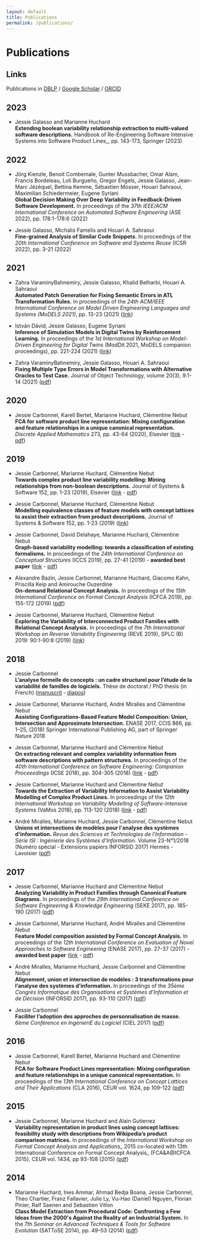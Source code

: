 ```yaml
---
layout: default
title: Publications
permalink: /publications/
---
```


# Publications

## Links
Publications in [DBLP](https://dblp.uni-trier.de/pid/167/4978.html) / [Google Scholar](https://scholar.google.fr/citations?user=uZj-UtsAAAAJ&hl=fr&oi=sra) / [ORCID](https://orcid.org/0000-0002-9868-1814)

## 2023

 - Jessie Galasso and Marianne Huchard   
__Extending boolean variability relationship extraction to multi-valued software descriptions.__ Handbook of Re-Engineering Software Intensive Systems into Software Product Lines_, pp. 143-173, Springer (2023)

## 2022

- Jörg Kienzle, Benoit Combemale, Gunter Mussbacher, Omar Alam, Francis Bordeleau, Loli Burgueño, Gregor Engels, Jessie Galasso, Jean-Marc Jézéquel, Bettina Kemme, Sébastien Mosser, Houari Sahraoui, Maximilian Schiedermeier, Eugene Syriani   
__Global Decision Making Over Deep Variability in Feedback-Driven Software Development.__ In proceedings of the _37th IEEE/ACM International Conference on Automated Software Engineering_ (ASE 2022), pp. 178:1-178:6 (2022)

- Jessie Galasso, Michalis Famelis and Houari A. Sahraoui   
__Fine-grained Analysis of Similar Code Snippets.__ In proceedings of the _20th International Conference on Software and Systems Reuse_ (ICSR 2022), pp. 3-21 (2022)

## 2021

- Zahra VaraminyBahnemiry, Jessie Galasso, Khalid Belharbi, Houari A. Sahraoui   
__Automated Patch Generation for Fixing Semantic Errors in ATL Transformation Rules.__ In proceedings of the _24th ACM/IEEE International Conference on Model Driven Engineering Languages and Systems (MoDELS 2021)_, pp. 13-23 (2021) ([link](https://ieeexplore.ieee.org/document/9592500))

- István Dávid, Jessie Galasso, Eugene Syriani   
__Inference of Simulation Models in Digital Twins by Reinforcement Learning.__  In proceedings of the _1st International Workshop on Model-Driven Engineering for Digital Twins_ (ModDit 2021, MoDELS companion proceedings), pp. 221-224 (2021) ([link](https://ieeexplore.ieee.org/document/9643719))

- Zahra VaraminyBahnemiry, Jessie Galasso, Houari A. Sahraoui   
__Fixing Multiple Type Errors in Model Transformations with Alternative Oracles to Test Case.__ Journal of Object Technology, volume 20(3), 9:1-14 (2021) ([pdf](https://arxiv.org/abs/2012.07953))

## 2020

- Jessie Carbonnel, Karell Bertet, Marianne Huchard, Clémentine Nebut   
__FCA for software product line representation: Mixing configuration and feature relationships in a unique canonical representation.__
_Discrete Applied Mathematics_ 273, pp. 43-64 (2020), Elsevier ([link](https://www.sciencedirect.com/science/article/abs/pii/S0166218X19302896?via%3Dihub) - [pdf](https://hal-lirmm.ccsd.cnrs.fr/lirmm-02157786/document))

## 2019

- Jessie Carbonnel, Marianne Huchard, Clémentine Nebut  
__Towards complex product line variability modelling: Mining relationships from non-boolean descriptions.__
Journal of Systems & Software 152, pp. 1-23 (2019), Elsevier ([link](https://www.sciencedirect.com/science/article/abs/pii/S0164121219301311?via%3Dihub) - [pdf](https://hal.archives-ouvertes.fr/hal-02146375/document))


- Jessie Carbonnel, Marianne Huchard, Clémentine Nebut  
__Modelling equivalence classes of feature models with concept lattices to assist their extraction from product descriptions.__  Journal of Systems & Software 152, pp. 1-23 (2019) ([link](https://www.sciencedirect.com/science/article/abs/pii/S0164121219301311?via%3Dihub))


- Jessie Carbonnel, David Delahaye, Marianne Huchard, Clémentine Nebut  
__Graph-based variability modelling: towards a classification of existing formalisms.__
In proceedings of the _24th International Conference on Conceptual Structures_ (ICCS 2019), pp. 27-41 (2019) -  __awarded best paper__  ([link](https://link.springer.com/chapter/10.1007%2F978-3-030-23182-8_3) - [pdf](https://hal-lirmm.ccsd.cnrs.fr/lirmm-02092134/document))

- Alexandre Bazin, Jessie Carbonnel, Marianne Huchard, Giacomo Kahn, Priscilla Keip and Amirouche Ouzerdine  
__On-demand Relational Concept Analysis.__ In proceedings of the _15th International Conference on Formal Concept Analysis_ (ICFCA 2019), pp. 155-172 (2019) ([pdf](http://ceur-ws.org/Vol-2378/shortAT3.pdf))


- Jessie Carbonnel, Marianne Huchard, Clémentine Nebut   
__Exploring the Variability of Interconnected Product Families with Relational Concept Analysis.__ In proceedings of the _7th International Workshop on Reverse Variability Engineering_ (REVE 2019), SPLC (B) 2019: 90:1-90:8 (2019) ([link](https://dl.acm.org/doi/10.1145/3307630.3342407))



## 2018

- Jessie Carbonnel   
__L’analyse formelle de concepts : un cadre structurel pour l’étude de la variabilité de familles de logiciels.__
Thèse de doctorat / PhD thesis (in French) ([manuscrit](https://gite.lirmm.fr/jcarbonnel/these/blob/master/manuscrit.pdf) - [diapos](https://gite.lirmm.fr/jcarbonnel/these/-/blob/master/soutenance.pdf))

- Jessie Carbonnel, Marianne Huchard, André Miralles and Clémentine Nebut  
__Assisting Configurations-Based Feature Model Composition: Union, Intersection and Approximate Intersection.__ ENASE 2017, CCIS 866, pp. 1–25, (2018) Springer International Publishing AG, part of Springer Nature 2018

- Jessie Carbonnel, Marianne Huchard and Clémentine Nebut  
__On extracting relevant and complex variability information from software descriptions with pattern structures.__ In proceedings of the _40th International Conference on Software Engineering: Companion Proceeedings_ (ICSE 2018), pp. 304-305 (2018) ([link](https://dl.acm.org/doi/10.1145/3183440.3194982) - [pdf](https://hal-lirmm.ccsd.cnrs.fr/lirmm-01872807/document))

- Jessie Carbonnel, Marianne Huchard and Clémentine Nebut  
__Towards the Extraction of Variability Information to Assist Variability Modelling of Complex Product Lines.__
In proceedings of the _12th International Workshop on Variability Modelling of Software-Intensive Systems_ (VaMos 2018), pp. 113-120 (2018) ([link](https://dl.acm.org/doi/10.1145/3168365.3168378) - [pdf](https://hal-lirmm.ccsd.cnrs.fr/lirmm-01872793/document))

- André Miralles, Marianne Huchard, Jessie Carbonnel, Clémentine Nebut   
__Unions et intersections de modèles pour l'analyse des systèmes d'information.__ _Revue des Sciences et Technologies de l'Information - Série ISI : Ingénierie des Systèmes d'Information._
Volume 23-N°1/2018 (Numéro spécial - Extensions papiers INFORSID 2017)
Hermès - Lavoisier ([pdf](https://hal-lirmm.ccsd.cnrs.fr/lirmm-01580833/document))

## 2017
- Jessie Carbonnel, Marianne Huchard and Clémentine Nebut  
__Analyzing Variability in Product Families through Canonical Feature Diagrams.__ In proceedings of the _29th International Conference on Software Engineering & Knowledge Engineering_ (SEKE 2017), pp. 185-190 (2017) ([pdf](http://ksiresearchorg.ipage.com/seke/seke17paper/seke17paper_87.pdf))


- Jessie Carbonnel, Marianne Huchard, André Miralles and Clémentine Nebut   
__Feature Model composition assisted by Formal Concept Analysis.__ In proceedings of the _12th International Conference on Evaluation of Novel Approaches to Software Engineering_ (ENASE 2017), pp. 27-37 (2017) -  __awarded best paper__ ([link](https://www.scitepress.org/Link.aspx?doi=10.5220/0006276600270037) - [pdf](https://hal-lirmm.ccsd.cnrs.fr/lirmm-01579476/document))


- André Miralles, Marianne Huchard, Jessie Carbonnel and Clémentine Nebut  
__Alignement, union et intersection de modèles : 3 transformations pour l’analyse des systèmes d’information.__ In proceedings of the _35ème Congrès Informatique des Organisations et Systèmes d’Information et de Décision_ (INFORSID 2017), pp. 93-110 (2017) ([pdf](http://inforsid.fr/actes/2017/INFORSID_2017_paper_30.pdf))

- Jessie Carbonnel  
__Faciliter l’adoption des approches de personnalisation de masse.__
_6ème Conférence en IngénieriE du Logiciel_ (CIEL 2017) ([pdf](https://hal-lirmm.ccsd.cnrs.fr/lirmm-01621032/document))

## 2016
- Jessie Carbonnel, Karell Bertet, Marianne Huchard and Clémentine Nebut   
__FCA for Software Product Lines representation: Mixing configuration and feature relationships in a unique canonical representation.__ In proceedings of the _13th International Conference on Concept Lattices and Their Applications_ (CLA 2016), CEUR vol. 1624, pp 109-122 ([pdf](http://ceur-ws.org/Vol-1624/paper9.pdf))

## 2015
- Jessie Carbonnel, Marianne Huchard and Alain Gutierrez   
__Variability representation in product lines using concept lattices: feasibility study with descriptions from Wikipedia’s product comparison matrices.__ In proceedings of the _International Workshop on Formal Concept Analysis and Applications__ 2015 co-located with 13th International Conference on Formal Concept Analysis_ (FCA&A@ICFCA 2015), CEUR vol. 1434, pp 93-108 (2015) ([pdf](https://hal-lirmm.ccsd.cnrs.fr/lirmm-01183447/document))

## 2014
- Marianne Huchard, Ines Ammar, Ahmad Bedja Boana, Jessie Carbonnel, Theo Chartier, Franz Fallavier, Julie Ly, Vu-Hao (Daniel) Nguyen, Florian Pinier, Ralf Saenen and Sebastien Villon  
__Class Model Extraction from Procedural Code: Confronting a Few Ideas from the 2000's Against the Reality of an Industrial System.__ In the _7th Seminar on Advanced Techniques & Tools for Software Evolution_ (SATToSE 2014), pp. 49–53 (2014) ([pdf](https://hal-lirmm.ccsd.cnrs.fr/lirmm-01154428/document))
